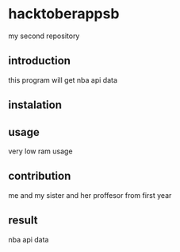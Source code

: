 # hacktoberappsb
my second repository


## introduction
this program will get nba api data

## instalation


## usage
very low ram usage

## contribution
me and my sister and her proffesor from first year

## result
nba api data
